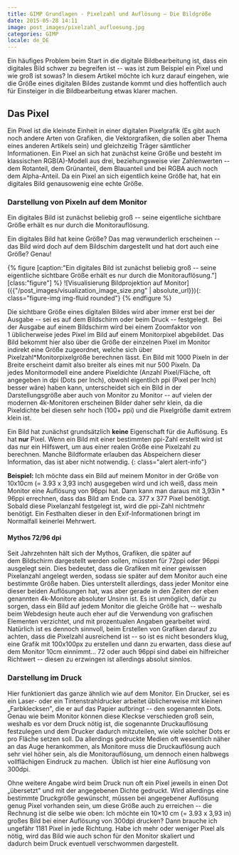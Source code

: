 ```yaml
---
title: GIMP Grundlagen - Pixelzahl und Auflösung – Die Bildgröße
date: 2015-05-28 14:11
image: post_images/pixelzahl_aufloesung.jpg
categories: GIMP
locale: de_DE
---
```


Ein häufiges Problem beim Start in die digitale Bildbearbeitung ist, dass ein digitales Bild schwer zu begreifen ist -- was ist zum Beispiel ein Pixel und wie groß ist sowas? In diesem Artikel möchte ich kurz darauf eingehen, wie die Größe eines digitalen Bildes zustande kommt und dies hoffentlich auch für Einsteiger in die Bildbearbeitung etwas klarer machen.

<!--more-->

Das Pixel
---------

Ein Pixel ist die kleinste Einheit in einer digitalen Pixelgrafik (Es gibt auch noch andere Arten von Grafiken, die Vektorgrafiken, die sollen aber Thema eines anderen Artikels sein) und gleichzeitig Träger sämtlicher Informationen. Ein Pixel an sich hat zunächst keine Größe und besteht im klassischen RGB(A)-Modell aus drei, beziehungsweise vier Zahlenwerten -- dem Rotanteil, dem Grünanteil, dem Blauanteil und bei RGBA auch noch dem Alpha-Anteil. Da ein Pixel an sich eigentlich keine Größe hat, hat ein digitales Bild genausowenig eine echte Größe.

### Darstellung von Pixeln auf dem Monitor

Ein digitales Bild ist zunächst beliebig groß -- seine eigentliche sichtbare Größe erhält es nur durch die Monitorauflösung.

Ein digitales Bild hat keine Größe? Das mag verwunderlich erscheinen -- das Bild wird doch auf dem Bildschim dargestellt und hat dort auch eine Größe? Genau!

{% figure [caption:"Ein digitales Bild ist zunächst beliebig groß -- seine eigentliche sichtbare Größe erhält es nur durch die Monitorauflösung."] [class:"figure"] %}
![Visualisierung Bildprojektion auf Monitor]({{"/post_images/visualization_image_size.png" | absolute_url}}){: class="figure-img img-fluid rounded"}
{% endfigure %}

Die sichtbare Größe eines digitalen Bildes wird aber immer erst bei der Ausgabe -- sei es auf dem Bildschirm oder beim Druck -- festgelegt.  Bei der Ausgabe auf einem Bildschirm wird bei einem Zoomfaktor von 1 üblicherweise jedes Pixel im Bild auf einem Monitorpixel abgebildet. Das Bild bekommt hier also über die Größe der einzelnen Pixel im Monitor indirekt eine Größe zugeordnet, welche sich über Pixelzahl*Monitorpixelgröße berechnen lässt. Ein Bild mit 1000 Pixeln in der Breite erscheint damit also breiter als eines mit nur 500 Pixeln. Da jedes Monitormodell eine andere Pixeldichte (Anzahl Pixel/Fläche, oft angegeben in dpi (Dots per Inch), obwohl eigentlich ppi (Pixel per Inch) besser wäre) haben kann, unterscheidet sich ein Bild in der Darstellungsgröße aber auch von Monitor zu Monitor -- auf vielen der modernen 4k-Monitoren erscheinen Bilder daher sehr klein, da die Pixeldichte bei diesen sehr hoch (100+ ppi) und die Pixelgröße damit extrem klein ist.

Ein Bild hat zunächst grundsätzlich **keine** Eigenschaft für die Auflösung. Es hat **nur** Pixel. Wenn ein Bild mit einer bestimmten ppi-Zahl erstellt wird ist das nur ein Hilfswert, um aus einer realen Größe eine Pixelzahl zu berechnen. Manche Bildformate erlauben das Abspeichern dieser Information, das ist aber nicht notwendig.
{: class="alert alert-info"}

**Beispiel:** Ich möchte dass ein Bild auf meinem Monitor in der Größe von 10x10cm (= 3.93 x 3,93 inch) ausgegeben wird und ich weiß, dass mein Monitor eine Auflösung von 96ppi hat. Dann kann man daraus mit 3,93in * 96ppi errechnen, dass das Bild am Ende ca. 377 x 377 Pixel benötigt. Sobald diese Pixelanzahl festgelegt ist, wird die ppi-Zahl nichtmehr benötigt. Ein Festhalten dieser in den Exif-Informationen bringt im Normalfall keinerlei Mehrwert.

#### Mythos 72/96 dpi

Seit Jahrzehnten hält sich der Mythos, Grafiken, die später auf dem Bildschirm dargestellt werden sollen, müssten für 72ppi oder 96ppi ausgelegt sein. Dies bedeutet, dass die Grafiken mit einer gewissen Pixelanzahl angelegt werden, sodass sie später auf dem Monitor auch eine bestimmte Größe haben. Dies unterstellt allerdings, dass jeder Monitor eine dieser beiden Auflösungen hat, was aber gerade in den Zeiten der eben genannten 4k-Monitore absoluter Unsinn ist. Es ist unmöglich, dafür zu sorgen, dass ein Bild auf jedem Monitor die gleiche Größe hat -- weshalb beim Webdesign heute auch eher auf die Verwendung von grafischen Elementen verzichtet, und mit prozentualen Angaben gearbeitet wird. Natürlich ist es dennoch sinnvoll, beim Erstellen von Grafiken darauf zu achten, dass die Pixelzahl ausreichend ist -- so ist es nicht besonders klug, eine Grafik mit 100x100px zu erstellen und dann zu erwarten, dass diese auf dem Monitor 10cm einnimmt... 72 oder auch 96ppi sind dabei ein hilfreicher Richtwert -- diesen zu erzwingen ist allerdings absolut sinnlos.

### Darstellung im Druck

Hier funktioniert das ganze ähnlich wie auf dem Monitor. Ein Drucker, sei es ein Laser- oder ein Tintenstrahldrucker arbeitet üblicherweise mit kleinen „Farbklecksen", die er auf das Papier aufbringt -- den sogenannten Dots. Genau wie beim Monitor können diese Kleckse verschieden groß sein, weshalb es vor dem Druck nötig ist, die sogenannte Druckauflösung festzulegen und dem Drucker dadurch mitzuteilen, wie viele solcher Dots er pro Fläche setzen soll. Da allerdings gedruckte Medien oft wesentlich näher an das Auge herankommen, als Monitore muss die Druckauflösung auch sehr viel höher sein, als die Monitorauflösung, um dennoch einen halbwegs vollflächigen Eindruck zu machen.  Üblich ist hier eine Auflösung von 300dpi.

Ohne weitere Angabe wird beim Druck nun oft ein Pixel jeweils in einen Dot „übersetzt" und mit der angegebenen Dichte gedruckt. Wird allerdings eine bestimmte Druckgröße gewünscht, müssen bei angegebener Auflösung genug Pixel vorhanden sein, um diese Größe auch zu erreichen -- die Rechnung ist die selbe wie oben: Ich möchte ein 10×10 cm (= 3.93 x 3,93 in) großes Bild bei einer Auflösung von 300dpi drucken? Dann brauche ich ungefähr 1181 Pixel in jede Richtung. Habe ich mehr oder weniger Pixel als nötig, wird das Bild wie auch schon für den Monitor skaliert und dadurch beim Druck eventuell verschwommen dargestellt.